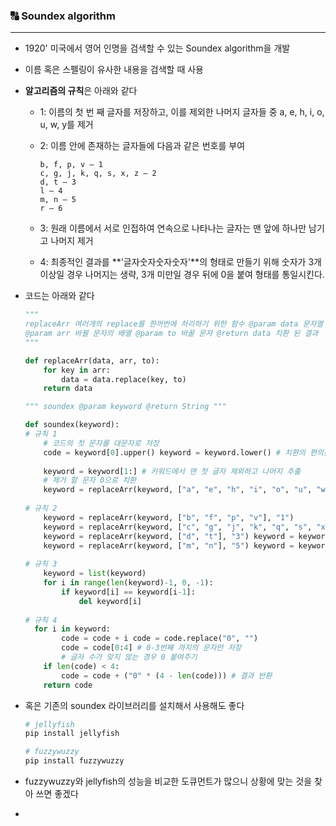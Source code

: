 ### 🔠 Soundex algorithm

---

- 1920' 미국에서 영어 인명을 검색할 수 있는 Soundex algorithm을 개발

- 이름 혹은 스펠링이 유사한 내용을 검색할 때 사용

- **알고리즘의 규칙**은 아래와 같다

  - 1: 이름의 첫 번 째 글자를 저장하고, 이를 제외한 나머지 글자들 중 a, e, h, i, o, u, w, y를 제거

  - 2: 이름 안에 존재하는 글자들에 다음과 같은 번호를 부여

    ```
    b, f, p, v — 1
    c, g, j, k, q, s, x, z — 2
    d, t — 3
    l — 4
    m, n — 5
    r — 6
    ```

  - 3: 원래 이름에서 서로 인접하여 연속으로 나타나는 글자는 맨 앞에 하나만 남기고 나머지 제거
  - 4: 최종적인 결과를 **'글자숫자숫자숫자'**의 형태로 만들기 위해 숫자가 3개 이상일 경우 나머지는 생략, 3개 미만일 경우 뒤에 0을 붙여 형태를 통일시킨다.

- 코드는 아래와 같다

  ``` python
  """
  replaceArr 여러개의 replace를 한꺼번에 처리하기 위한 함수 @param data 문자열 
  @param arr 바뀔 문자의 배열 @param to 바꿀 문자 @return data 치환 된 결과 
  """ 
  
  def replaceArr(data, arr, to): 
      for key in arr: 
          data = data.replace(key, to)    
      return data 
  
  """ soundex @param keyword @return String """ 
  
  def soundex(keyword): 
  # 규칙 1 
      # 코드의 첫 문자를 대문자로 저장 
      code = keyword[0].upper() keyword = keyword.lower() # 치환의 편의를 위해 모두 소문자로 치환 
      
      keyword = keyword[1:] # 키워드에서 맨 첫 글자 제외하고 나머지 추출 
      # 제거 할 문자 0으로 치환 
      keyword = replaceArr(keyword, ["a", "e", "h", "i", "o", "u", "w", "y"], "0") 
      
  # 규칙 2 
      keyword = replaceArr(keyword, ["b", "f", "p", "v"], "1") 
      keyword = replaceArr(keyword, ["c", "g", "j", "k", "q", "s", "x", "z"], "2")
      keyword = replaceArr(keyword, ["d", "t"], "3") keyword = keyword.replace("l", "4")
      keyword = replaceArr(keyword, ["m", "n"], "5") keyword = keyword.replace("r", "6") 
      
  # 규칙 3 
      keyword = list(keyword) 
      for i in range(len(keyword)-1, 0, -1): 
          if keyword[i] == keyword[i-1]: 
              del keyword[i] 
              
  # 규칙 4 
  	for i in keyword: 
          code = code + i code = code.replace("0", "") 
          code = code[0:4] # 0-3번째 까지의 문자만 저장 
          # 글자 수가 맞지 않는 경우 0 붙여주기 
      if len(code) < 4: 
          code = code + ("0" * (4 - len(code))) # 결과 반환 
      return code 
  ```



- 혹은 기존의 soundex 라이브러리를 설치해서 사용해도 좋다

  ``` bash
  # jellyfish
  pip install jellyfish
  
  # fuzzywuzzy
  pip install fuzzywuzzy
  ```

- fuzzywuzzy와 jellyfish의 성능을 비교한 도큐먼트가 많으니 상황에 맞는 것을 찾아 쓰면 좋겠다
- 